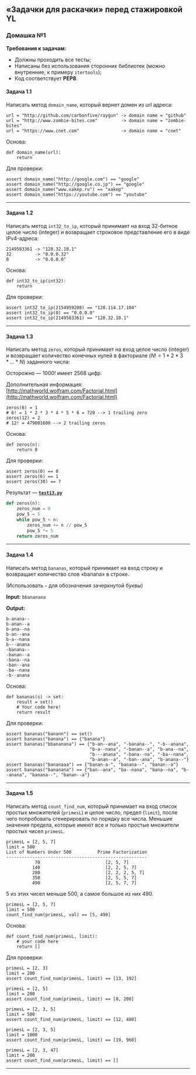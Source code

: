 ## &laquo;Задачки для раскачки&raquo; перед стажировкой YL ##

### Домашка №1 ###

**Требования к задачам:**

- Должны проходить все тесты;
- Написаны без использования сторонних библиотек (можно внутренние, к примеру
`itertools`);
- Код соответствует **PEP8**.


#### Задача 1.1 ####

Написать метод `domain_name`, который вернет домен из url адреса:

```text
url = "http://github.com/carbonfive/raygun" -> domain name = "github"
url = "http://www.zombie-bites.com"         -> domain name = "zombie-bites"
url = "https://www.cnet.com"                -> domain name = "cnet"
```

Основа:

```text
def domain_name(url):
    return
```

Для проверки:

```text
assert domain_name("http://google.com") == "google"
assert domain_name("http://google.co.jp") == "google"
assert domain_name("www.xakep.ru") == "xakep"
assert domain_name("https://youtube.com") == "youtube"
```

----

#### Задача 1.2 ####

Написать метод `int32_to_ip`, который принимает на вход 32-битное целое число
(integer) и возвращает строковое представление его в виде IPv4-адреса:

```text
2149583361 -> "128.32.10.1"
32         -> "0.0.0.32"
0          -> "0.0.0.0"
```

Основа:

```text
def int32_to_ip(int32):
    return
```

Для проверки:

```text
assert int32_to_ip(2154959208) == "128.114.17.104"
assert int32_to_ip(0) == "0.0.0.0"
assert int32_to_ip(2149583361) == "128.32.10.1"
```

----

#### Задача 1.3 ####

Написать метод `zeros`, который принимает на вход целое число (integer) и
возвращает количество конечных нулей в факториале ($N!=1*2*3*...*N$) заданного числа:

Осторожно&nbsp;&mdash; 1000! имеет 2568 цифр.

Дополнительная информация: [http://mathworld.wolfram.com/Factorial.html](http://mathworld.wolfram.com/Factorial.html)

```text
zeros(6) = 1
# 6! = 1 * 2 * 3 * 4 * 5 * 6 = 720 --> 1 trailing zero
zeros(12) = 2
# 12! = 479001600 --> 2 trailing zeros
```

Основа:

```text
def zeros(n):
    return 0
```

Для проверки:

```text
assert zeros(0) == 0
assert zeros(6) == 1
assert zeros(30) == 7
```

Результат&nbsp;&mdash; [**`test13.py`**](test13.py)

```python
def zeros(n):
    zeros_num = 0
    pow_5 = 5
    while pow_5 < n:
        zeros_num += n // pow_5
        pow_5 *= 5
    return zeros_num
```

----

#### Задача 1.4 ####

Написать метод `bananas`, который принимает на вход строку и возвращает
количество слов &laquo;banana&raquo; в строке.

(Использовать **`-`** для обозначения зачеркнутой буквы)

**Input:** `bbananana`

**Output:**

```text
b-anana--
b-anan--a
b-ana--na
b-an--ana
b-a--nana
b---anana
-banana--
-banan--a
-bana--na
-ban--ana
-ba--nana
-b--anana
```

Основа:

```text
def bananas(s) -> set:
    result = set()
    # Your code here!
    return result
```

Для проверки:

```text
assert bananas("banann") == set()
assert bananas("banana") == {"banana"}
assert bananas("bbananana") == {"b-an--ana", "-banana--", "-b--anana",
                                "b-a--nana", "-banan--a", "b-ana--na",
                                "b---anana", "-bana--na", "-ba--nana",
                                "b-anan--a", "-ban--ana", "b-anana--"}
assert bananas("bananaaa") == {"banan-a-", "banana--", "banan--a"}
assert bananas("bananana") == {"ban--ana", "ba--nana", "bana--na", "b--anana", "banana--", "banan--a"}
```

----

#### Задача 1.5 ####

Написать метод `count_find_num`, который принимает на вход список простых
множителей (`primesL`) и целое число, предел (`limit`), после чего попробовать
сгенерировать по порядку все числа. Меньшие значения предела, которые имеют все
и только простые множители простых чисел `primesL`.

```text
primesL = [2, 5, 7]
limit = 500
List of Numbers Under 500          Prime Factorization
------------------------------------------------------
           70                         [2, 5, 7]
          140                         [2, 2, 5, 7]
          280                         [2, 2, 2, 5, 7]
          350                         [2, 5, 5, 7]
          490                         [2, 5, 7, 7]
```

5 из этих чисел меньше 500, а самое большое из них 490.

```text
primesL = [2, 5, 7]
limit = 500
count_find_num(primesL, val) == [5, 490]
```

Основа:

```text
def count_find_num(primesL, limit):
    # your code here
    return []
```

Для проверки:

```text
primesL = [2, 3]
limit = 200
assert count_find_num(primesL, limit) == [13, 192]

primesL = [2, 5]
limit = 200
assert count_find_num(primesL, limit) == [8, 200]

primesL = [2, 3, 5]
limit = 500
assert count_find_num(primesL, limit) == [12, 480]

primesL = [2, 3, 5]
limit = 1000
assert count_find_num(primesL, limit) == [19, 960]

primesL = [2, 3, 47]
limit = 200
assert count_find_num(primesL, limit) == []
```

----
